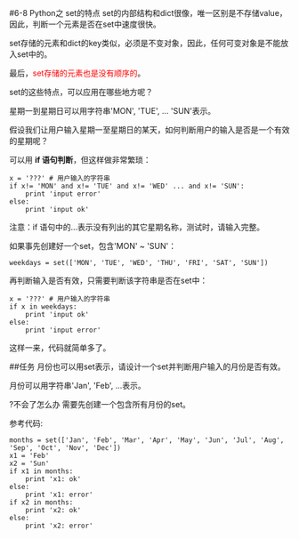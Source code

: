 #6-8 Python之 set的特点
set的内部结构和dict很像，唯一区别是不存储value，因此，判断一个元素是否在set中速度很快。

set存储的元素和dict的key类似，必须是不变对象，因此，任何可变对象是不能放入set中的。

最后，<font color=red>set存储的元素也是没有顺序的</font>。

set的这些特点，可以应用在哪些地方呢？

星期一到星期日可以用字符串'MON', 'TUE', ... 'SUN'表示。

假设我们让用户输入星期一至星期日的某天，如何判断用户的输入是否是一个有效的星期呢？

可以用 **if 语句判断**，但这样做非常繁琐：

	x = '???' # 用户输入的字符串
	if x!= 'MON' and x!= 'TUE' and x!= 'WED' ... and x!= 'SUN':
	    print 'input error'
	else:
	    print 'input ok'
注意：if 语句中的...表示没有列出的其它星期名称，测试时，请输入完整。

如果事先创建好一个set，包含'MON' ~ 'SUN'：

	weekdays = set(['MON', 'TUE', 'WED', 'THU', 'FRI', 'SAT', 'SUN'])
再判断输入是否有效，只需要判断该字符串是否在set中：

	x = '???' # 用户输入的字符串
	if x in weekdays:
	    print 'input ok'
	else:
	    print 'input error'
这样一来，代码就简单多了。

##任务
月份也可以用set表示，请设计一个set并判断用户输入的月份是否有效。

月份可以用字符串'Jan', 'Feb', ...表示。

?不会了怎么办
需要先创建一个包含所有月份的set。

参考代码:

	months = set(['Jan', 'Feb', 'Mar', 'Apr', 'May', 'Jun', 'Jul', 'Aug', 'Sep', 'Oct', 'Nov', 'Dec'])
	x1 = 'Feb'
	x2 = 'Sun'
	if x1 in months:
	    print 'x1: ok'
	else:
	    print 'x1: error'
	if x2 in months:
	    print 'x2: ok'
	else:
	    print 'x2: error'